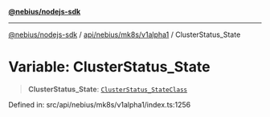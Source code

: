 [**@nebius/nodejs-sdk**](../../../../../README.md)

---

[@nebius/nodejs-sdk](../../../../../README.md) / [api/nebius/mk8s/v1alpha1](../README.md) / ClusterStatus_State

# Variable: ClusterStatus_State

> **ClusterStatus_State**: [`ClusterStatus_StateClass`](../type-aliases/ClusterStatus_StateClass.md)

Defined in: src/api/nebius/mk8s/v1alpha1/index.ts:1256

